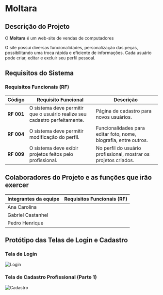 # Moltara


## Descrição do Projeto

O **Moltara** é um web-site de vendas de computadores

O site possui diversas funcionalidades, personalização das peças, possibilitando uma troca rápida e eficiente de informações. Cada usuário pode criar, editar e excluir seu perfil pessoal.

## Requisitos do Sistema

### Requisitos Funcionais (RF)


| Código      | Requisito Funcional                                                                 | Descrição                                                                                      |
|-------------|-------------------------------------------------------------------------------------|------------------------------------------------------------------------------------------------|
| **RF 001**  | O sistema deve permitir que o usuário realize seu cadastro perfeitamente.           | Página de cadastro para novos usuários.                                                       |                                                                                               
| **RF 004**  | O sistema deve permitir modificação do perfil.                                      | Funcionalidades para editar foto, nome, biografia, entre outros.                              |        
| **RF 009**  | O sistema deve exibir projetos feitos pelo profissional.                            | No perfil do usuário profissional, mostrar os projetos criados.                               |                                               

## Colaboradores do Projeto e as funções que irão exercer

| Integrantes da equipe | Requisitos Funcionais (RF)                |
|-----------------------|-------------------------------------------|
| Ana Carolina          |                                           |
| Gabriel Castanhel     |                                           |
| Pedro Henrique        |                                           |
## Protótipo das Telas de Login e Cadastro

### Tela de Login
![Login](./3-fase-sa/public/img/Login.png)

### Tela de Cadastro  Profissional (Parte 1)
![Cadastro](./3-fase-sa/public/img/Tela_cadastro_profissional_1.png)


